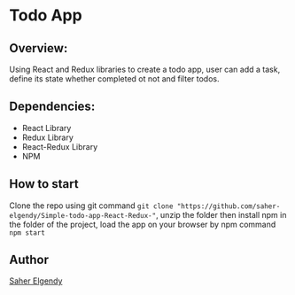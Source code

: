 # Todo App

## Overview:

 Using React and Redux libraries to create a todo app, user can add a task, define its state whether completed ot not and filter todos.

 ## Dependencies:

 * React Library
 * Redux Library
 * React-Redux Library
 * NPM

 ## How to start

 Clone the repo using git command `git clone "https://github.com/saher-elgendy/Simple-todo-app-React-Redux-"`, unzip the folder then install npm in the folder of the project, load the app on your browser by npm command `npm start`

 ## Author

 [Saher Elgendy][1]

 [1]: https://github.com/saher-elgendy     "Saher Elgendy"
 